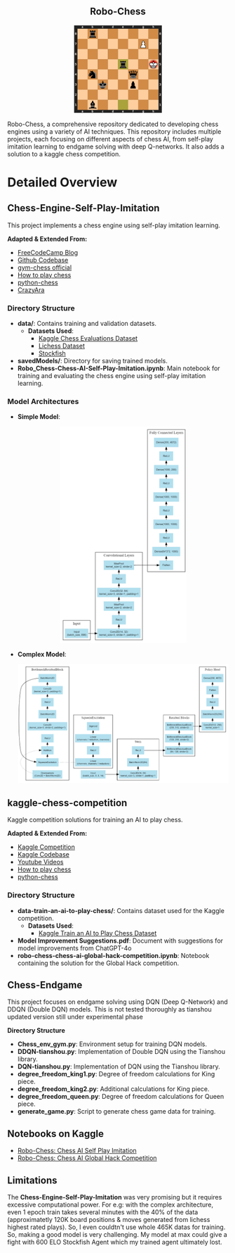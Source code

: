 <h2 align="center"> Robo-Chess </h2>
<p align="center">
<img src="https://github.com/hishamcse/Robo-Chess/blob/main/images/chess.png" width="40%"/>
</p>

Robo-Chess, a comprehensive repository dedicated to developing chess engines using a variety of AI techniques. This repository includes multiple projects, each focusing on different aspects of chess AI, from self-play imitation learning to endgame solving with deep Q-networks. It also adds a solution to a kaggle chess competition.

# Detailed Overview

## Chess-Engine-Self-Play-Imitation
This project implements a chess engine using self-play imitation learning.

**Adapted & Extended From:**
   - [FreeCodeCamp Blog](https://www.freecodecamp.org/news/create-a-self-playing-ai-chess-engine-from-scratch/)
   - [Github Codebase](https://github.com/EivindKjosbakken/ChessEngine)
   - [gym-chess official](https://github.com/iamlucaswolf/gym-chess)
   - [How to play chess](https://www.chess.com/learn-how-to-play-chess)
   - [python-chess](https://python-chess.readthedocs.io/en/latest/)
   - [CrazyAra](https://github.com/QueensGambit/CrazyAra/wiki/Model-architecture)

### Directory Structure
- **data/**: Contains training and validation datasets.
  - **Datasets Used**:
      - [Kaggle Chess Evaluations Dataset](https://www.kaggle.com/datasets/ronakbadhe/chess-evaluations/data)
      - [Lichess Dataset](https://database.lichess.org/#puzzles)
      - [Stockfish](https://stockfishchess.org/download/)
- **savedModels/**: Directory for saving trained models.
- **Robo_Chess-Chess-AI-Self-Play-Imitation.ipynb**: Main notebook for training and evaluating the chess engine using self-play imitation learning.

### Model Architectures
- **Simple Model**:
  <p align="center"><img src="https://github.com/hishamcse/Robo-Chess/blob/main/images/simple-model.png" width="60%" title="Simple Model"/></p>
- **Complex Model**:
  <p align="center"><img src="https://github.com/hishamcse/Robo-Chess/blob/main/images/complex-model.png" /></p>

## kaggle-chess-competition
Kaggle competition solutions for training an AI to play chess.

**Adapted & Extended From:**
 - [Kaggle Competition](https://www.kaggle.com/competitions/train-an-ai-to-play-chess)
 - [Kaggle Codebase](https://www.kaggle.com/competitions/train-an-ai-to-play-chess/code)
 - [Youtube Videos](https://www.youtube.com/live/l0bv8IgELfU?si=ijpiOcrPoyq-yrhW)
 - [How to play chess](https://www.chess.com/learn-how-to-play-chess)
 - [python-chess](https://python-chess.readthedocs.io/en/latest/)

### Directory Structure
- **data-train-an-ai-to-play-chess/**: Contains dataset used for the Kaggle competition.
    - **Datasets Used**:
        - [Kaggle Train an AI to Play Chess Dataset](https://www.kaggle.com/competitions/train-an-ai-to-play-chess/data)
- **Model Improvement Suggestions.pdf**: Document with suggestions for model improvements from ChatGPT-4o
- **robo-chess-chess-ai-global-hack-competition.ipynb**: Notebook containing the solution for the Global Hack competition.
  
## Chess-Endgame
This project focuses on endgame solving using DQN (Deep Q-Network) and DDQN (Double DQN) models. This is not tested thoroughly as tianshou updated version still under experimental phase

**Directory Structure**
- **Chess_env_gym.py**: Environment setup for training DQN models.
- **DDQN-tianshou.py**: Implementation of Double DQN using the Tianshou library.
- **DQN-tianshou.py**: Implementation of DQN using the Tianshou library.
- **degree_freedom_king1.py**: Degree of freedom calculations for King piece.
- **degree_freedom_king2.py**: Additional calculations for King piece.
- **degree_freedom_queen.py**: Degree of freedom calculations for Queen piece.
- **generate_game.py**: Script to generate chess game data for training.

## Notebooks on Kaggle
- [Robo-Chess: Chess AI Self Play Imitation](https://www.kaggle.com/code/syedjarullahhisham/robo-chess-chess-ai-self-play-imitation)
- [Robo-Chess: Chess AI Global Hack Competition](https://www.kaggle.com/code/syedjarullahhisham/robo-chess-chess-ai-global-hack-competition)

## Limitations
The **Chess-Engine-Self-Play-Imitation** was very promising but it requires excessive computational power. For e.g: with the complex architecture, even 1 epoch train takes several minutes with the 40% of the data (approximatetly 120K board positions & moves generated from lichess highest rated plays). So, I even couldtn't use whole 465K datas for training. So, making a good model is very challenging. My model at max could give a fight with 600 ELO Stockfish Agent which my trained agent ultimately lost.

